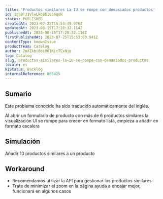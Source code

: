 ```yaml
---
title: 'Productos similares La IU se rompe con demasiados productos'
id: 1gaBTJ1VlwLkoBb1636qoH
status: PUBLISHED
createdAt: 2023-07-25T15:53:49.976Z
updatedAt: 2023-08-15T17:28:32.114Z
publishedAt: 2023-08-15T17:28:32.114Z
firstPublishedAt: 2023-07-25T15:53:50.941Z
contentType: knownIssue
productTeam: Catalog
author: 2mXZkbi0oi061KicTExNjo
tag: Catalog
slug: productos-similares-la-iu-se-rompe-con-demasiados-productos
locale: es
kiStatus: Backlog
internalReference: 868425
---
```


## Sumario

<div class="alert alert-info">
  <p>Este problema conocido ha sido traducido automáticamente del inglés.</p>
</div>



Al abrir un formulario de producto con más de 6 productos similares la visualización UI se rompe
para crecer en formato lista, empieza a añadir en formato escalera


##

## Simulación



Añadir 10 productos similares a un producto



## Workaround




- Recomendamos utilizar la API para gestionar los productos similares
- Trate de minimizar el zoom en la página ayuda a encajar mejor, funcionará en algunos casos





